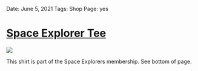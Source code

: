 
Date: June 5, 2021
Tags: Shop
Page: yes

# [Space Explorer Tee](https://nashp.creator-spring.com/listing/eco-space)

![](https://vangogh.teespring.com/v3/image/IItZ4CCloLFQpBmfygh58jhAWfs/800/800.jpg)

This shirt is part of the Space Explorers membership. See bottom of page.